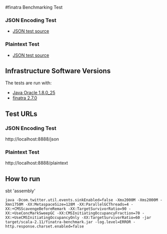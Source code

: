 #finatra Benchmarking Test

### JSON Encoding Test

* [JSON test source](src/main/scala/benchmark/controllers/Controller.scala)

### Plaintext Test

* [JSON test source](src/main/scala/benchmark/controllers/Controller.scala)

## Infrastructure Software Versions
The tests are run with:

* [Java Oracle 1.8.0_25](http://www.oracle.com/technetwork/java/javase)
* [finatra 2.7.0](https://github.com/twitter/finatra/tree/finatra-2.7.0)

## Test URLs
### JSON Encoding Test

http://localhost:8888/json

### Plaintext Test

http://localhost:8888/plaintext

## How to run
sbt 'assembly'

`java -Dcom.twitter.util.events.sinkEnabled=false -Xmx2000M -Xms2000M -Xmn1750M -XX:MetaspaceSize=128M -XX:ParallelGCThreads=4 -XX:+CMSScavengeBeforeRemark -XX:TargetSurvivorRatio=90 -XX:+UseConcMarkSweepGC -XX:CMSInitiatingOccupancyFraction=70 -XX:+UseCMSInitiatingOccupancyOnly -XX:TargetSurvivorRatio=60 -jar target/scala-2.11/finatra-benchmark.jar -log.level=ERROR -http.response.charset.enabled=false`
